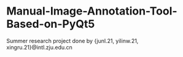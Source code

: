 # Manual-Image-Annotation-Tool-Based-on-PyQt5
Summer research project done by {junl.21, yilinw.21, xingru.21}@intl.zju.edu.cn
